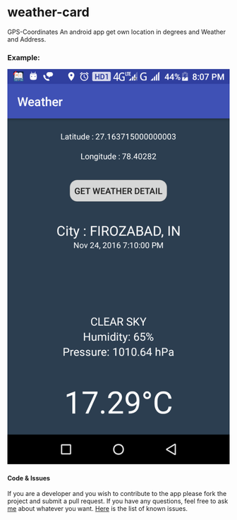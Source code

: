 # weather-card

GPS-Coordinates
An android app get own location in degrees and Weather and Address.

### Example:

![Screenshots](/screenshots/Screenshot_2016-11-24-20-07-05.png)


#### Code & Issues
If you are a developer and you wish to contribute to the app please fork the project
and submit a pull request.
If you have any questions, feel free to ask [me](mailto:rahulnitsxr@gmail.com) about whatever you want.
[Here](https://github.com/rahulworld/weather-card/issues) is the list of known issues.




